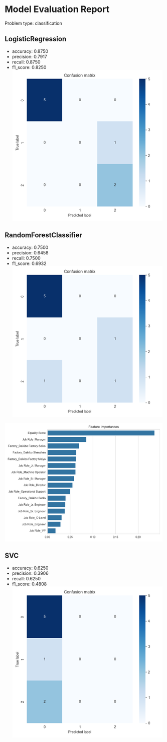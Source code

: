 # Model Evaluation Report

Problem type: classification

## LogisticRegression
- accuracy: 0.8750
- precision: 0.7917
- recall: 0.8750
- f1_score: 0.8250
![Confusion Matrix](LogisticRegression_confusion_matrix.png)

## RandomForestClassifier
- accuracy: 0.7500
- precision: 0.6458
- recall: 0.7500
- f1_score: 0.6932
![Confusion Matrix](RandomForestClassifier_confusion_matrix.png)

![Feature Importance](RandomForestClassifier_feature_importance.png)

## SVC
- accuracy: 0.6250
- precision: 0.3906
- recall: 0.6250
- f1_score: 0.4808
![Confusion Matrix](SVC_confusion_matrix.png)

